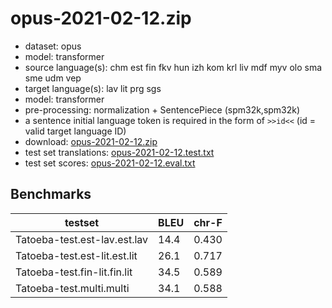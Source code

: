 # opus-2021-02-12.zip

* dataset: opus
* model: transformer
* source language(s): chm est fin fkv hun izh kom krl liv mdf myv olo sma sme udm vep
* target language(s): lav lit prg sgs
* model: transformer
* pre-processing: normalization + SentencePiece (spm32k,spm32k)
* a sentence initial language token is required in the form of `>>id<<` (id = valid target language ID)
* download: [opus-2021-02-12.zip](https://object.pouta.csc.fi/Tatoeba-MT-models/fiu-bat/opus-2021-02-12.zip)
* test set translations: [opus-2021-02-12.test.txt](https://object.pouta.csc.fi/Tatoeba-MT-models/fiu-bat/opus-2021-02-12.test.txt)
* test set scores: [opus-2021-02-12.eval.txt](https://object.pouta.csc.fi/Tatoeba-MT-models/fiu-bat/opus-2021-02-12.eval.txt)

## Benchmarks

| testset               | BLEU  | chr-F |
|-----------------------|-------|-------|
| Tatoeba-test.est-lav.est.lav 	| 14.4 	| 0.430 |
| Tatoeba-test.est-lit.est.lit 	| 26.1 	| 0.717 |
| Tatoeba-test.fin-lit.fin.lit 	| 34.5 	| 0.589 |
| Tatoeba-test.multi.multi 	| 34.1 	| 0.588 |


